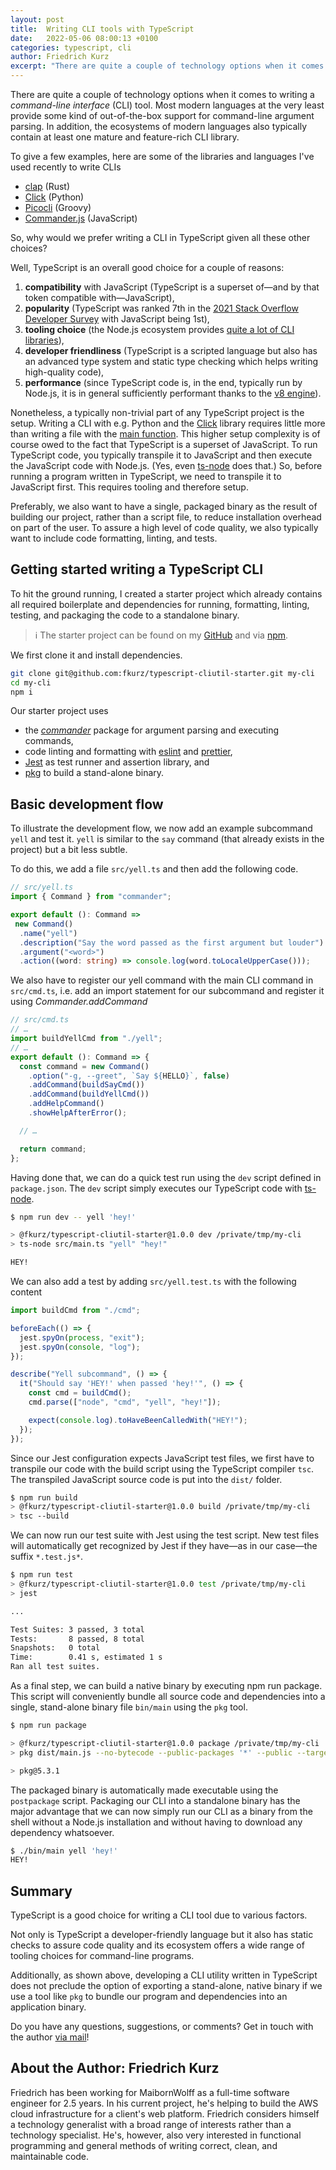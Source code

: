 ```yaml
---
layout: post
title:  Writing CLI tools with TypeScript
date:   2022-05-06 08:00:13 +0100
categories: typescript, cli
author: Friedrich Kurz
excerpt: "There are quite a couple of technology options when it comes to writing a *command-line interface* (CLI) tool. TypeScript is a good choice for a couple of reasons including developer-friendliness, static checks, as well as a broad choice of tooling options. As with every TypeScript project, there is however an initial setup hurdle. We'll have a look at how to set up a TypeScript CLI project with linting, formatting, testing, and packaging to a standalone binary in this post."
---
```

There are quite a couple of technology options when it comes to writing a *command-line interface* (CLI) tool. Most modern languages at the very least provide some kind of out-of-the-box support for command-line argument parsing. In addition, the ecosystems of modern languages also typically contain at least one mature and feature-rich CLI library. 



To give a few examples, here are some of the libraries and languages I've used recently to write CLIs

- [clap](https://docs.rs/clap/latest/clap/) (Rust)
- [Click](https://docs.python-guide.org/scenarios/cli/) (Python)
- [Picocli](https://picocli.info/picocli-2.0-groovy-scripts-on-steroids.html) (Groovy)
- [Commander.js](https://github.com/tj/commander.js) (JavaScript)

So, why would we prefer writing a CLI in TypeScript given all these other choices?

Well, TypeScript is an overall good choice for a couple of reasons: 

1. **compatibility** with JavaScript (TypeScript is a superset of—and by that token compatible with—JavaScript),
2. **popularity** (TypeScript was ranked 7th in the [2021 Stack Overflow Developer Survey](https://insights.stackoverflow.com/survey/2021#section-most-popular-technologies-programming-scripting-and-markup-languages) with JavaScript being 1st),
3. **tooling choice** (the Node.js ecosystem provides [quite a lot of CLI libraries](https://openbase.com/categories/js/best-javascript-cli-libraries)),
4. **developer friendliness** (TypeScript is a scripted language but also has an advanced type system and static type checking which helps writing high-quality code),
5. **performance** (since TypeScript code is, in the end, typically run by Node.js, it is in general sufficiently performant thanks to the [v8  engine](https://v8.dev/)).

Nonetheless, a typically non-trivial part of any TypeScript project is the setup. Writing a CLI with e.g. Python and the [Click](https://click.palletsprojects.com/en/8.1.x/) library requires little more than writing a file with the [main function](https://docs.python.org/3/library/__main__.html#packaging-considerations). This higher setup complexity is of course owed to the fact that TypeScript is a superset of JavaScript. To run TypeScript code, you typically transpile it to JavaScript and then execute the JavaScript code with Node.js. (Yes, even [ts-node](https://github.com/TypeStrong/ts-node) does that.) So, before running a program written in TypeScript, we need to transpile it to JavaScript first. This requires tooling and therefore setup.

Preferably, we also want to have a single, packaged binary as the result of building our project, rather than a script file, to reduce installation overhead on part of the user. To assure a high level of code quality, we also typically want to include code formatting, linting, and tests.

## Getting started writing a TypeScript CLI

To hit the ground running, I created a starter project which already contains all required boilerplate and dependencies for running, formatting, linting, testing, and packaging the code to a standalone binary. 

> ℹ️ The starter project can be found on my [GitHub](https://github.com/fkurz/typescript-cliutil-starter) and via [npm](https://www.npmjs.com/package/@fkurz/typescript-cliutil-starter/). 

We first clone it and install dependencies.

```bash
git clone git@github.com:fkurz/typescript-cliutil-starter.git my-cli
cd my-cli 
npm i
```

Our starter project uses 

- the [*commander*](https://www.npmjs.com/package/commander) package for argument parsing and executing commands, 
- code linting and formatting with [eslint](https://eslint.org/) and [prettier](https://prettier.io/), 
- [Jest](https://jestjs.io/) as test runner and assertion library, and 
- [pkg](https://github.com/vercel/pkg) to build a stand-alone binary.

## Basic development flow

To illustrate the development flow, we now add an example subcommand `yell` and test it. `yell` is similar to the `say` command (that already exists in the project) but a bit less subtle. 

To do this, we add a file `src/yell.ts` and then add the following code.

```typescript
// src/yell.ts
import { Command } from "commander";

export default (): Command =>
 new Command()
  .name("yell")
  .description("Say the word passed as the first argument but louder")
  .argument("<word>")
  .action((word: string) => console.log(word.toLocaleUpperCase()));
```

We also have to register our yell command with the main CLI command in `src/cmd.ts`, i.e. add an import statement for our subcommand and register it using *Commander.addCommand* 

```typescript
// src/cmd.ts
// … 
import buildYellCmd from "./yell";
// …
export default (): Command => {
  const command = new Command()
    .option("-g, --greet", `Say ${HELLO}`, false)
    .addCommand(buildSayCmd())
    .addCommand(buildYellCmd())
    .addHelpCommand()
    .showHelpAfterError();

  // …

  return command;
};
```

Having done that, we can do a quick test run using the `dev` script defined in `package.json`. The `dev` script simply executes our TypeScript code with [ts-node](https://github.com/TypeStrong/ts-node).

```bash
$ npm run dev -- yell 'hey!'

> @fkurz/typescript-cliutil-starter@1.0.0 dev /private/tmp/my-cli
> ts-node src/main.ts "yell" "hey!"

HEY!
```

We can also add a test by adding `src/yell.test.ts` with the following content

```typescript
import buildCmd from "./cmd";

beforeEach(() => {
  jest.spyOn(process, "exit");
  jest.spyOn(console, "log");
});

describe("Yell subcommand", () => {
  it("Should say 'HEY!' when passed 'hey!'", () => {
    const cmd = buildCmd();
    cmd.parse(["node", "cmd", "yell", "hey!"]);

    expect(console.log).toHaveBeenCalledWith("HEY!");
  });
});
```

Since our Jest configuration expects JavaScript test files, we first have to transpile our code with the build script using the TypeScript compiler `tsc`. The transpiled JavaScript source code is put into the `dist/` folder.

```bash
$ npm run build
> @fkurz/typescript-cliutil-starter@1.0.0 build /private/tmp/my-cli
> tsc --build
```

We can now run our test suite with Jest using the test script. New test files will automatically get recognized by Jest if they have—as in our case—the suffix `*.test.js*`.

```bash
$ npm run test
> @fkurz/typescript-cliutil-starter@1.0.0 test /private/tmp/my-cli
> jest

...

Test Suites: 3 passed, 3 total
Tests:       8 passed, 8 total
Snapshots:   0 total
Time:        0.41 s, estimated 1 s
Ran all test suites.
```
As a final step, we can build a native binary by executing npm run package. This script will conveniently bundle all source code and dependencies into a single, stand-alone binary file `bin/main` using the `pkg` tool. 

```bash
$ npm run package

> @fkurz/typescript-cliutil-starter@1.0.0 package /private/tmp/my-cli
> pkg dist/main.js --no-bytecode --public-packages '*' --public --target host --output bin/main

> pkg@5.3.1
```

The packaged binary is automatically made executable using the `postpackage` script.
Packaging our CLI into a standalone binary has the major advantage that we can now simply run our CLI as a binary from the shell without a Node.js installation and without having to download any dependency whatsoever.

```bash
$ ./bin/main yell 'hey!'
HEY!
```

## Summary

TypeScript is a good choice for writing a CLI tool due to various factors.

Not only is TypeScript a developer-friendly language but it also has static checks to assure code quality and its ecosystem offers a wide range of tooling choices for command-line programs.

Additionally, as shown above, developing a CLI utility written in TypeScript does not preclude the option of exporting a stand-alone, native binary if we use a tool like `pkg` to bundle our program and dependencies into an application binary.

Do you have any questions, suggestions, or comments? Get in touch with the author [via mail](https://aemail.com/Z4YQ)!

## About the Author: Friedrich Kurz

Friedrich has been working for MaibornWolff as a full-time software engineer for 2.5 years. In his current project, he's helping to build the AWS cloud infrastructure for a client's web platform. Friedrich considers himself a technology generalist with a broad range of interests rather than a technology specialist. He's, however, also very interested in functional programming and general methods of writing correct, clean, and maintainable code.
